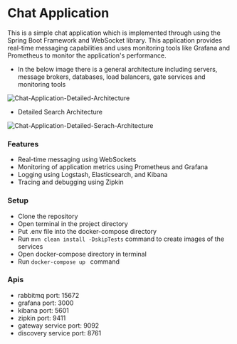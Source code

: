 # Chat Application

This is a simple chat application which is implemented through using the Spring Boot Framework and WebSocket library. This application provides real-time messaging capabilities and uses monitoring tools like Grafana and Prometheus to monitor the application's performance.

* In the below image there is a general architecture including servers, message brokers, databases, load balancers, gate services and monitoring tools

![Chat-Application-Detailed-Architecture](https://user-images.githubusercontent.com/48048893/233482483-b18f278f-3564-41a0-91d6-acfdae8d48f4.jpeg)

* Detailed Search Architecture

![Chat-Application-Detailed-Serach-Architecture](https://user-images.githubusercontent.com/48048893/233488210-d908d499-994f-4ee4-9da7-4ff27e2469fd.jpeg)

### Features

* Real-time messaging using WebSockets
* Monitoring of application metrics using Prometheus and Grafana
* Logging using Logstash, Elasticsearch, and Kibana
* Tracing and debugging using Zipkin

### Setup
* Clone the repository
* Open terminal in the project directory
* Put .env file into the docker-compose directory
* Run ``` mvn clean install -DskipTests ``` command to create images of the services
* Open docker-compose directory in terminal
* Run ````docker-compose up ```` command

### Apis
* rabbitmq port: 15672
* grafana port: 3000
* kibana port: 5601
* zipkin port: 9411
* gateway service port: 9092
* discovery service port: 8761
